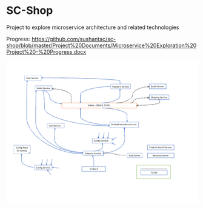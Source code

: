 # SC-Shop

Project to explore microservice architecture and related technologies

Progress: https://github.com/sushantac/sc-shop/blob/master/Project%20Documents/Microservice%20Exploration%20Project%20-%20Progress.docx

![Services](https://github.com/sushantac/sc-shop/blob/master/Project%20Documents/Microservices-connection-diagram.png)

